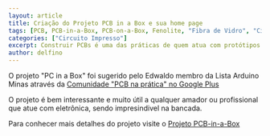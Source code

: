 ```yaml
---
layout: article
title: Criação do Projeto PCB in a Box e sua home page
tags: [PCB, PCB-in-a-Box, PCB-on-a-Box, Fenolite, "Fibra de Vidro", "Circuito Impresso"]
categories: ["Circuito Impresso"]
excerpt: Construir PCBs é uma das práticas de quem atua com protótipos em eletronica, principalmente com Arduino, veja neste projeto como construir uma base de insolação para o metodo SilkScreen de confeção de PCBs
author: delfino
---
```


O projeto "PC in a Box" foi sugerido pelo Edwaldo membro da Lista Arduino Minas através da 
[Comunidade "PCB na prática" no Google Plus](https://plus.google.com/communities/100835138871336956579)

O projeto é bem interessante e muito útil a qualquer amador ou profissional que atue com 
eletrônica, sendo impresindivel na bancada.

Para conhecer mais detalhes do projeto visite o [Projeto PCB-in-a-Box](http://arduino-minas.github.com/PCB-in-a-Box/)
